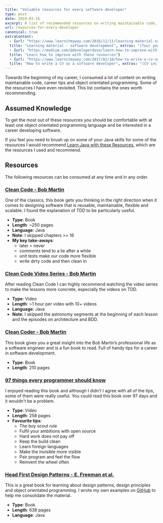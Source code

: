 ```yaml
---
title: "Valuable resources for every software developer"
type: post
date: 2019-03-16
excerpt: A list of recommended resources on writing maintainable code, career tips and object orientated programming.
url: resources-for-every-developer
canonical: true
extraContent:
  - {url: "https://www.learnitmyway.com/2016/11/11/learning-material-software-development/", 
  title: "Learning material - software development", extras: "(four years worth of resources, starting with Introduction to Computer Science)"}
  - {url: "https://medium.com/@developerdavo/learn-how-to-improve-with-these-resources-732c26204115",
  title: "Learn how to improve with these resources"}
  - {url: "https://www.learnitmyway.com/2017/02/18/how-to-write-a-cv-as-a-software-developer/", 
  title: "How to write a CV as a software developer", extras: "(CV included)"}
---
```


Towards the beginning of my career, I consumed a lot of content on writing maintainable code, career tips and object orientated programming. Some of the resources I have even revisited. This list contains the ones worth recommending.

<!--more-->

## Assumed Knowledge

To get the most out of these resources you should be comfortable with at least one object orientated programming language and be interested in a career developing software.

If you feel you need to brush up on some of your Java skills for some of the resources I would recommend [Learn Java with these Resources](https://learnitmyway.com/2017/07/02/learn-java-with-these-resources/), which are the resources I used and recommend.

## Resources

The following resources can be consumed at any time and in any order.

### [Clean Code - Bob Martin](https://www.goodreads.com/book/show/3735293-clean-code)

One of the classics, this book gets you thinking in the right direction when it comes to designing software that is reusable, maintainable, flexible and scalable. I found the explanation of TDD to be particularly useful.

- **Type**: Book
- **Length**: ~250 pages
- **Language**: Java
- **Note**: I skipped chapters >= 16
- **My key take-aways**:
  - later = never
  - comments tend to a lie after a while
  - unit tests make our code more flexible
  - write dirty code and then clean in

### [Clean Code Video Series - Bob Martin](https://www.safaribooksonline.com/library/view/clean-code/9780134661742/)

After reading Clean Code I can highly recommend watching the video series to make the lessons more concrete, especially
the videos on TDD.

- **Type**: Video
- **Length**: ~1 hour per video with 10+ videos
- **Language**: Java
- **Note**: I skipped the astronomy segments at the beginning of each lesson and the episodes on architecture and BDD.

### [Clean Coder - Bob Martin](https://www.goodreads.com/book/show/10284614-the-clean-coder?from_search=true)

This book gives you a great insight into the Bob Martin’s professional life as a software engineer
and is a fun book to read. Full of handy tips for a career in software development.

- **Type**: Book
- **Length**: 210 pages

### [97 things every programmer should know](https://www.goodreads.com/book/show/7003902-97-things-every-programmer-should-know?ac=1&from_search=true)

I enjoyed reading this book and although I didn’t I agree with all of the tips, some of them were really useful. You could read this book over 97 days and it wouldn't be a problem.

- **Type**: Video
- **Length**: 258 pages
- **Favourite tips**:
  - The boy scout rule
  - Fulfil your ambitions with open source
  - Hard work does not pay off
  - Keep the build clean
  - Learn foreign languages
  - Make the invisible more visible
  - Pair program and feel the flow
  - Reinvent the wheel often

### [Head First Design Patterns - E. Freeman et al.](https://www.goodreads.com/book/show/58128.Head_First_Design_Patterns)

This is a great book for learning about design patterns, design principles and object orientated programming. I wrote my own examples on [GitHub](https://github.com/DeveloperDavo/DesignPatterns) to help me consolidate the material.

- **Type**: Book
- **Length**: 638 pages
- **Language**: Java
